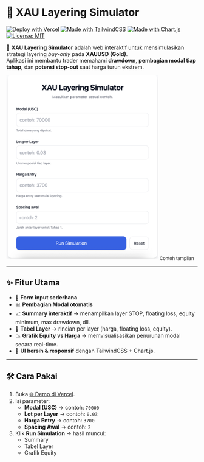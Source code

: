 # 🌟 XAU Layering Simulator

[![Deploy with Vercel](https://img.shields.io/badge/Deploy-Vercel-black?logo=vercel)](https://xau-layering.vercel.app)
[![Made with TailwindCSS](https://img.shields.io/badge/TailwindCSS-38B2AC?logo=tailwind-css&logoColor=white)](https://tailwindcss.com/)
[![Made with Chart.js](https://img.shields.io/badge/Chart.js-FF6384?logo=chartdotjs&logoColor=white)](https://www.chartjs.org/)
[![License: MIT](https://img.shields.io/badge/License-MIT-green.svg)](./LICENSE)

🚀 **XAU Layering Simulator** adalah web interaktif untuk mensimulasikan strategi layering *buy-only* pada **XAUUSD (Gold)**.  
Aplikasi ini membantu trader memahami **drawdown**, **pembagian modal tiap tahap**, dan **potensi stop-out** saat harga turun ekstrem.

<img src="./assets/Screenshot 2025-09-28 at 08.46.51.png" width="400"> 
<sub>Contoh tampilan</sub>

---

## ✨ Fitur Utama
- 📝 **Form input sederhana** 
- 📊 **Pembagian Modal otomatis**
- 📈 **Summary interaktif** → menampilkan layer STOP, floating loss, equity minimum, max drawdown, dll.
- 🔢 **Tabel Layer** → rincian per layer (harga, floating loss, equity).
- 📉 **Grafik Equity vs Harga** → memvisualisasikan penurunan modal secara real-time.
- 🎨 **UI bersih & responsif** dengan TailwindCSS + Chart.js.

---

## 🛠️ Cara Pakai
1. Buka [🌐 Demo di Vercel](https://xau-layering.vercel.app).
2. Isi parameter:
   - **Modal (USC)** → contoh: `70000`
   - **Lot per Layer** → contoh: `0.03`
   - **Harga Entry** → contoh: `3700`
   - **Spacing Awal** → contoh: `2`
3. Klik **Run Simulation** → hasil muncul:
   - Summary
   - Tabel Layer
   - Grafik Equity
